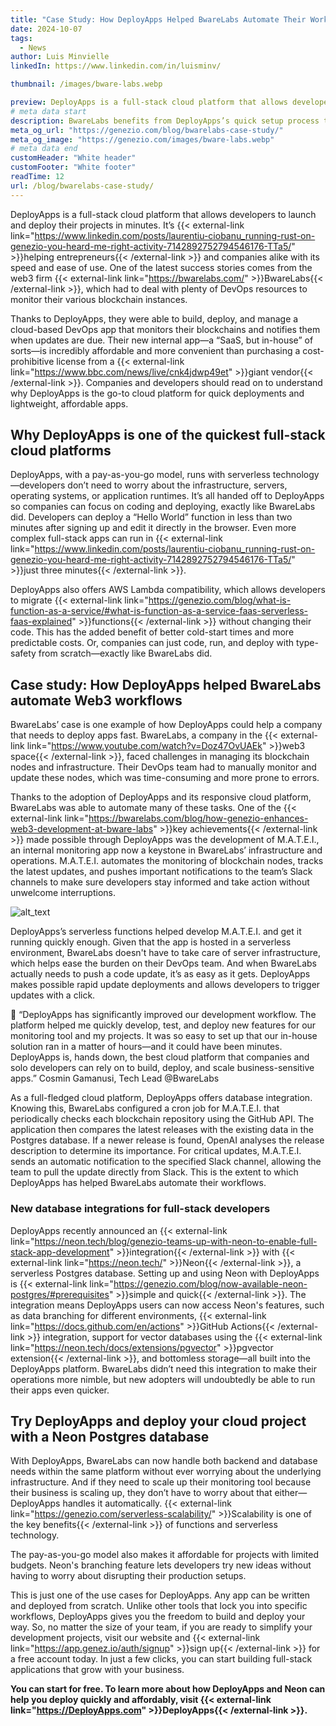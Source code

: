 ```yaml
---
title: "Case Study: How DeployApps Helped BwareLabs Automate Their Workflows"
date: 2024-10-07
tags:
  - News
author: Luis Minvielle
linkedIn: https://www.linkedin.com/in/luisminv/

thumbnail: /images/bware-labs.webp

preview: DeployApps is a full-stack cloud platform that allows developers to launch and deploy their projects in minutes. It’s helping entrepreneurs and companies alike with its speed and ease of use. One of the latest success stories comes from the web3 firm BwareLabs, which had to deal with plenty of DevOps resources to monitor their various blockchain instances.
# meta data start
description: BwareLabs benefits from DeployApps’s quick setup process to automate their workflows and run a scalable cloud app.
meta_og_url: "https://genezio.com/blog/bwarelabs-case-study/"
meta_og_image: "https://genezio.com/images/bware-labs.webp"
# meta data end
customHeader: "White header"
customFooter: "White footer"
readTime: 12
url: /blog/bwarelabs-case-study/
---
```


DeployApps is a full-stack cloud platform that allows developers to launch and deploy their projects in minutes. It’s {{< external-link link="https://www.linkedin.com/posts/laurentiu-ciobanu_running-rust-on-genezio-you-heard-me-right-activity-7142892752794546176-TTa5/" >}}helping entrepreneurs{{< /external-link >}} and companies alike with its speed and ease of use. One of the latest success stories comes from the web3 firm {{< external-link link="https://bwarelabs.com/" >}}BwareLabs{{< /external-link >}}, which had to deal with plenty of DevOps resources to monitor their various blockchain instances.

Thanks to DeployApps, they were able to build, deploy, and manage a cloud-based DevOps app that monitors their blockchains and notifies them when updates are due. Their new internal app—a “SaaS, but in-house” of sorts—is incredibly affordable and more convenient than purchasing a cost-prohibitive license from a {{< external-link link="https://www.bbc.com/news/live/cnk4jdwp49et" >}}giant vendor{{< /external-link >}}. Companies and developers should read on to understand why DeployApps is the go-to cloud platform for quick deployments and lightweight, affordable apps.

## Why DeployApps is one of the quickest full-stack cloud platforms

DeployApps, with a pay-as-you-go model, runs with serverless technology—developers don’t need to worry about the infrastructure, servers, operating systems, or application runtimes. It’s all handed off to DeployApps so companies can focus on coding and deploying, exactly like BwareLabs did. Developers can deploy a “Hello World” function in less than two minutes after signing up and edit it directly in the browser. Even more complex full-stack apps can run in {{< external-link link="https://www.linkedin.com/posts/laurentiu-ciobanu_running-rust-on-genezio-you-heard-me-right-activity-7142892752794546176-TTa5/" >}}just three minutes{{< /external-link >}}.

DeployApps also offers AWS Lambda compatibility, which allows developers to migrate {{< external-link link="https://genezio.com/blog/what-is-function-as-a-service/#what-is-function-as-a-service-faas-serverless-faas-explained" >}}functions{{< /external-link >}} without changing their code. This has the added benefit of better cold-start times and more predictable costs. Or, companies can just code, run, and deploy with type-safety from scratch—exactly like BwareLabs did.

## Case study: How DeployApps helped BwareLabs automate Web3 workflows

BwareLabs’ case is one example of how DeployApps could help a company that needs to deploy apps fast. BwareLabs, a company in the {{< external-link link="https://www.youtube.com/watch?v=Doz47OvUAEk" >}}web3 space{{< /external-link >}}, faced challenges in managing its blockchain nodes and infrastructure. Their DevOps team had to manually monitor and update these nodes, which was time-consuming and more prone to errors.

Thanks to the adoption of DeployApps and its responsive cloud platform, BwareLabs was able to automate many of these tasks. One of the {{< external-link link="https://bwarelabs.com/blog/how-genezio-enhances-web3-development-at-bware-labs" >}}key achievements{{< /external-link >}} made possible through DeployApps was the development of M.A.T.E.I., an internal monitoring app now a keystone in BwareLabs’ infrastructure and operations. M.A.T.E.I. automates the monitoring of blockchain nodes, tracks the latest updates, and pushes important notifications to the team’s Slack channels to make sure developers stay informed and take action without unwelcome interruptions.

![alt_text](/posts/bwarecase.webp)

DeployApps’s serverless functions helped develop M.A.T.E.I. and get it running quickly enough. Given that the app is hosted in a serverless environment, BwareLabs doesn't have to take care of server infrastructure, which helps ease the burden on their DevOps team. And when BwareLabs actually needs to push a code update, it’s as easy as it gets. DeployApps makes possible rapid update deployments and allows developers to trigger updates with a click.

💬 “DeployApps has significantly improved our development workflow. The platform helped me quickly develop, test, and deploy new features for our monitoring tool and my projects. It was so easy to set up that our in-house solution ran in a matter of hours—and it could have been minutes. DeployApps is, hands down, the best cloud platform that companies and solo developers can rely on to build, deploy, and scale business-sensitive apps.”
Cosmin Gamanusi, Tech Lead @BwareLabs

As a full-fledged cloud platform, DeployApps offers database integration. Knowing this, BwareLabs configured a cron job for M.A.T.E.I. that periodically checks each blockchain repository using the GitHub API. The application then compares the latest releases with the existing data in the Postgres database. If a newer release is found, OpenAI analyses the release description to determine its importance. For critical updates, M.A.T.E.I. sends an automatic notification to the specified Slack channel, allowing the team to pull the update directly from Slack. This is the extent to which DeployApps has helped BwareLabs automate their workflows.

### New database integrations for full-stack developers

DeployApps recently announced an {{< external-link link="https://neon.tech/blog/genezio-teams-up-with-neon-to-enable-full-stack-app-development" >}}integration{{< /external-link >}} with {{< external-link link="https://neon.tech/" >}}Neon{{< /external-link >}}, a serverless Postgres database. Setting up and using Neon with DeployApps is {{< external-link link="https://genezio.com/blog/now-available-neon-postgres/#prerequisites" >}}simple and quick{{< /external-link >}}. The integration means DeployApps users can now access Neon's features, such as data branching for different environments, {{< external-link link="https://docs.github.com/en/actions" >}}GitHub Actions{{< /external-link >}} integration, support for vector databases using the {{< external-link link="https://neon.tech/docs/extensions/pgvector" >}}pgvector extension{{< /external-link >}}, and bottomless storage—all built into the DeployApps platform. BwareLabs didn’t need this integration to make their operations more nimble, but new adopters will undoubtedly be able to run their apps even quicker.

## Try DeployApps and deploy your cloud project with a Neon Postgres database

With DeployApps, BwareLabs can now handle both backend and database needs within the same platform without ever worrying about the underlying infrastructure. And if they need to scale up their monitoring tool because their business is scaling up, they don’t have to worry about that either—DeployApps handles it automatically. {{< external-link link="https://genezio.com/serverless-scalability/" >}}Scalability is one of the key benefits{{< /external-link >}} of functions and serverless technology.

The pay-as-you-go model also makes it affordable for projects with limited budgets. Neon's branching feature lets developers try new ideas without having to worry about disrupting their production setups.

This is just one of the use cases for DeployApps. Any app can be written and deployed from scratch. Unlike other tools that lock you into specific workflows, DeployApps gives you the freedom to build and deploy your way. So, no matter the size of your team, if you are ready to simplify your development projects, visit our website and {{< external-link link="https://app.genez.io/auth/signup" >}}sign up{{< /external-link >}} for a free account today. In just a few clicks, you can start building full-stack applications that grow with your business.

**You can start for free. To learn more about how DeployApps and Neon can help you deploy quickly and affordably, visit {{< external-link link="https://DeployApps.com" >}}DeployApps{{< /external-link >}}.**
